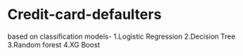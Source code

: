 # Credit-card-defaulters
based on classification models-
1.Logistic Regression
2.Decision Tree
3.Random forest
4.XG Boost
